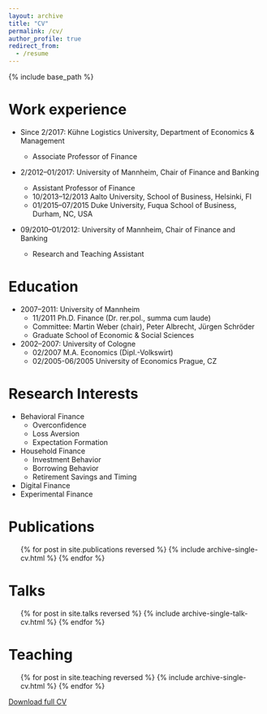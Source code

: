 ```yaml
---
layout: archive
title: "CV"
permalink: /cv/
author_profile: true
redirect_from:
  - /resume
---
```


{% include base_path %}

Work experience
======
* Since 2/2017: Kühne Logistics University, Department of Economics & Management
  * Associate Professor of Finance

* 2/2012–01/2017: University of Mannheim, Chair of Finance and Banking
  * Assistant Professor of Finance
  * 10/2013–12/2013 Aalto University, School of Business, Helsinki, FI
  * 01/2015–07/2015 Duke University, Fuqua School of Business, Durham, NC, USA

* 09/2010–01/2012: University of Mannheim, Chair of Finance and Banking
  * Research and Teaching Assistant

Education
======
* 2007–2011: University of Mannheim
  * 11/2011 Ph.D. Finance (Dr. rer.pol., summa cum laude)
  * Committee: Martin Weber (chair), Peter Albrecht, Jürgen Schröder
  * Graduate School of Economic & Social Sciences
* 2002–2007: University of Cologne
  * 02/2007 M.A. Economics (Dipl.-Volkswirt)
  * 02/2005-06/2005 University of Economics Prague, CZ
  
Research Interests
======
* Behavioral Finance
  * Overconfidence
  * Loss Aversion
  * Expectation Formation
* Household Finance
  * Investment Behavior
  * Borrowing Behavior
  * Retirement Savings and Timing
* Digital Finance
* Experimental Finance

Publications
======
  <ul>{% for post in site.publications reversed %}
    {% include archive-single-cv.html %}
  {% endfor %}</ul>
  
Talks
======
  <ul>{% for post in site.talks reversed %}
    {% include archive-single-talk-cv.html %}
  {% endfor %}</ul>
  
Teaching
======
  <ul>{% for post in site.teaching reversed %}
    {% include archive-single-cv.html %}
  {% endfor %}</ul>


<p style="text-decoration:underline;"><a href="https://christophmerkle.github.io/files/CV.pdf">Download full CV</a></p>
